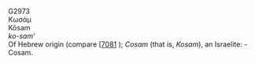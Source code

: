 <body>
  <p>G2973<br>  Κωσάμ  <br> Kōsam  <br><i>ko-sam‘ </i><br>Of Hebrew origin (compare [<a href="h7081.htm">7081</a> ); <i>Cosam</i> (that is, <i>Kosam</i>), an Israelite: - Cosam.<br></p>
 </body>